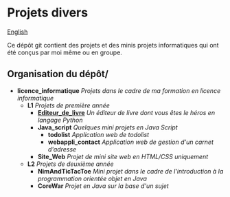 # Projets divers

[English](README.en.md)


Ce dépôt git contient des projets et des minis projets informatiques qui ont été conçus par moi même ou en groupe.

## Organisation du dépôt/


- **licence_informatique** *Projets dans le cadre de ma formation en licence informatique*
  - **L1** *Projets de première année*
    - [**Editeur_de_livre**](licence_informatique/L1/Editeur_de_livre/) *Un éditeur de livre dont vous êtes le héros en langage Python*
    - **Java_script** *Quelques mini projets en Java Script*
      - **todolist** *Application web de todolist*
      - **webappli_contact** *Application web de gestion d'un carnet d'adresse*
    - **Site_Web** *Projet de mini site web en HTML/CSS uniquement*
  - **L2** *Projets de deuxième année*
    - **NimAndTicTacToe** *Mini projet dans le cadre de l'introduction à la programmation orientée objet en Java*
    - **CoreWar** *Projet en Java sur la base d'un sujet*
